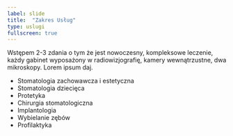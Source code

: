 ```yaml
---
label: slide
title:  "Zakres Usług"
type: uslugi
fullscreen: true
---
```

Wstępem 2-3 zdania o tym że jest nowoczesny, kompleksowe leczenie, każdy gabinet wyposażony w radiowizjografię, kamery wewnątrzustne, dwa mikroskopy. Lorem ipsum daj.

* Stomatologia zachowawcza i estetyczna
* Stomatologia dziecięca
* Protetyka
* Chirurgia stomatologiczna
* Implantologia
* Wybielanie zębów
* Profilaktyka
